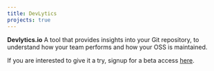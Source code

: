 ```yaml
---
title: DevLytics
projects: true
---
```


**Devlytics.io**
A tool that provides insights into your Git repository, to understand how your team performs and how your OSS is maintained.

If you are interested to give it a try, signup for a beta access [here](http://devlytics.io).